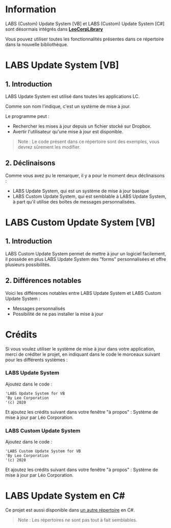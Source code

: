 # Information
LABS (Custom) Update System [VB] et LABS (Custom) Update System [C#] sont désormais intégrés dans [**LeoCorpLibrary**](https://github.com/Leo-Corporation/LeoCorpLibrary)

Vous pouvez utiliser toutes les fonctionnalités présentes dans ce répertoire dans la nouvelle bibliothèque. 
# LABS Update System [VB]
## 1. Introduction
LABS Update System est utilisé dans toutes les applications LC.

Comme son nom l'indique, c'est un système de mise à jour.

Le programme peut :
* Rechercher les mises à jour depuis un fichier stocké sur Dropbox.
* Avertir l'utilisateur qu'une mise à jour est disponible.
> Note : Le code présent dans ce répertoire sont des exemples, vous devrez sûrement les modifier.
## 2. Déclinaisons
Comme vous avez pu le remarquer, il y a pour le moment deux déclinaisons :
* LABS Update System, qui est un système de mise à jour basique
* LABS Custom Update System, qui est semblable à LABS Update System, à part qu'il utilise des boîtes de messages personnalisées.

# LABS Custom Update System [VB]
## 1. Introduction
LABS Custom Update System permet de mettre à jour un logiciel facilement, il possède en plus LABS Update System des "forms" personnalisées et offre plusieurs possibilités.

## 2. Différences notables
Voici les différences notables entre LABS Update System et LABS Custom Update System :
* Messages personnalisés
* Possibilité de ne pas installer la mise à jour

# Crédits
Si vous voulez utiliser le système de mise à jour dans votre application, merci de créditer le projet, en indiquant dans le code le morceaux suivant pour les différents systèmes :
### LABS Update System
Ajoutez dans le code :

```
'LABS Update System for VB
'By Leo Corporation
'(c) 2020
```
Et ajoutez les crédits suivant dans votre fenêtre "à propos" :
Système de mise à jour par Léo Corporation.

### LABS Custom Update System
Ajoutez dans le code :

```
'LABS Custom Update System for VB
'By Leo Corporation
'(c) 2020
```
Et ajoutez les crédits suivant dans votre fenêtre "à propos" :
Système de mise à jour par Léo Corporation.

# LABS Update System en C#
Ce projet est aussi disponible dans [un autre répertoire](https://github.com/Leo-Corporation/LABS-Update-System-CS-) en C#.
> Note : Les répertoires ne sont pas tout à fait semblables.
